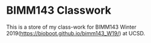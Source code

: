 # BIMM143 Classwork

This is a store of my class-work for BIMM143 Winter 2019(https://bioboot.github.io/bimm143_W19/) at UCSD.
